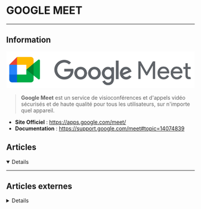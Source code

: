 # GOOGLE MEET
---

## <i class="fa-solid fa-hashtag"></i> Information

![Logo](../../_media/apps/google_meet/google_meet-logo.svg ':size=250 :no-zoom')


> <i class="fa-solid fa-quote-left"></i> **Google Meet** est un service de visioconférences et d'appels vidéo sécurisés et de haute qualité pour tous les utilisateurs, sur n'importe quel appareil. <i class="fa-solid fa-quote-left fa-rotate-180"></i>


- <i class="fa-solid fa-globe"></i> **Site Officiel** : https://apps.google.com/meet/
- <i class="fa-solid fa-book"></i> **Documentation** : https://support.google.com/meet#topic=14074839



## <i class="fa-regular fa-newspaper"></i> Articles

<details open>

</details>

---

## <i class="fa-solid fa-glasses"></i> Articles externes

<details>

- [How to Create and Use Polls in Google Meet](https://www.makeuseof.com/create-use-polls-google-meet/)

</details>

